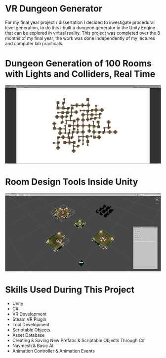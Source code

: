 # VR Dungeon Generator
For my final year project / dissertation I decided to investigate procedural level generation, to do this I built a dungeon generator in the Unity Engine that can be explored in virtual reality. This project was completed over the 8 months of my final year, the work was done independently of my lectures and computer lab practicals.
# Dungeon Generation of 100 Rooms with Lights and Colliders, Real Time
![Dungeon Generation GIF](https://raw.githubusercontent.com/geohan98/geohan98.github.io/master/Images/g0RyJadKTs.gif)
# Room Design Tools Inside Unity
![Room Design](https://raw.githubusercontent.com/geohan98/geohan98.github.io/master/Images/Unity_KL1eGaUMI2.png)
# Skills Used During This Project
* Unity
* C#
* VR Development
* Steam VR Plugin
* Tool Development
* Scriptable Objects
* Asset Database
* Creating & Saving New Prefabs & Scriptable Objects Through C#
* Navmesh & Basic AI
* Animation Controller & Animation Events




